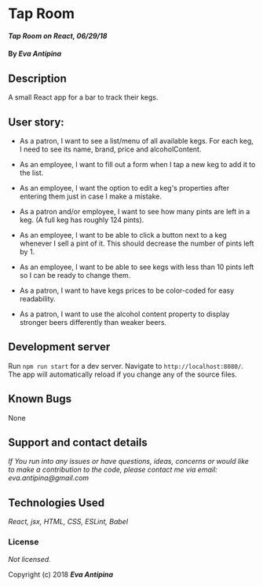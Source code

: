 # Tap Room

#### _Tap Room on React, 06/29/18_

#### By _**Eva Antipina**_

## Description
A small React app for a bar to track their kegs.

## User story:

* As a patron, I want to see a list/menu of all available kegs. For each keg, I need to see its name, brand, price and alcoholContent.

* As an employee, I want to fill out a form when I tap a new keg to add it to the list.

* As an employee, I want the option to edit a keg's properties after entering them just in case I make a mistake.

* As a patron and/or employee, I want to see how many pints are left in a keg. (A full keg has roughly 124 pints).

* As an employee, I want to be able to click a button next to a keg whenever I sell a pint of it. This should decrease the number of pints left by 1.

* As an employee, I want to be able to see kegs with less than 10 pints left so I can be ready to change them.

* As a patron, I want to have kegs prices to be color-coded for easy readability.

* As a patron, I want to use the alcohol content property to display stronger beers differently than weaker beers.


## Development server

Run `npm run start` for a dev server. Navigate to `http://localhost:8080/`. The app will automatically reload if you change any of the source files.


## Known Bugs

None

## Support and contact details

_If You run into any issues or have questions, ideas, concerns or would like to make a contribution to the code, please contact me via email: eva.antipina@gmail.com_

## Technologies Used

_React, jsx, HTML, CSS, ESLint, Babel_

### License

*Not licensed.*

Copyright (c) 2018 **_Eva Antipina_**
